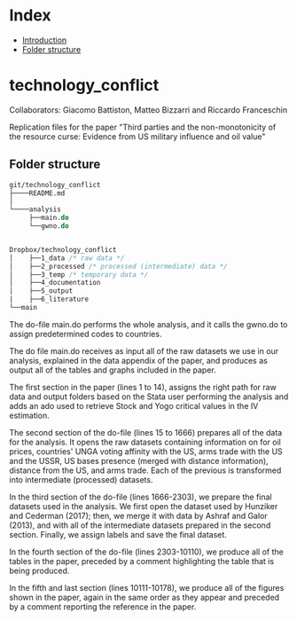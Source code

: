 # Index
- [Introduction](#technology_conflict)
- [Folder structure](#folder-structure)

# technology_conflict

Collaborators: Giacomo Battiston, Matteo Bizzarri and Riccardo Franceschin

Replication files for the paper "Third parties and the non-monotonicity of the resource curse: Evidence from US military influence and oil value"

## Folder structure

```stata
git/technology_conflict
├────README.md
│    
└────analysis
     ├──main.do
     └──gwno.do     


Dropbox/technology_conflict
│    ├──1_data /* raw data */
│    ├──2_processed /* processed (intermediate) data */
│    ├──3_temp /* temporary data */
│    ├──4_documentation
│    ├──5_output
|    ├──6_literature
└──main
````

The do-file main.do performs the whole analysis, and it calls the gwno.do to assign predetermined codes to countries.

The do file main.do  receives as input all of the raw datasets we use in our analysis, explained in the data appendix of the paper, and produces as output all of the tables and graphs included in the paper.

The first section in the paper (lines 1 to 14), assigns the right path for raw data and output folders based on the Stata user performing the analysis and adds an ado used to retrieve Stock and Yogo critical values in the IV estimation.

The second section of the do-file (lines 15 to 1666) prepares all of the data for the analysis.
It opens the raw datasets containing information on for oil prices, countries' UNGA voting affinity with the US, arms trade with the US and the USSR, US bases presence (merged with distance information), distance from the US, and arms trade.
Each of the previous is transformed into intermediate (processed) datasets.

In the third section of the do-file (lines 1666-2303), we prepare the final datasets used in the analysis.
We first open the dataset used by Hunziker and Cederman (2017); then, we merge it with data by Ashraf and Galor (2013), and with all of the intermediate datasets prepared in the second section.
Finally, we assign labels and save the final dataset.

In the fourth section of the do-file (lines 2303-10110), we produce all of the tables in the paper, preceded by a comment highlighting the table that is being produced.

In the fifth and last section (lines 10111-10178), we produce all of the figures shown in the paper, again in the same order as they appear and preceded by a comment reporting the reference in the paper.

